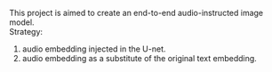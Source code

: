 This project is aimed to create an end-to-end audio-instructed image model.  
Strategy:  
1.  audio embedding injected in the U-net.
2.  audio embedding as a substitute of the original text embedding.

